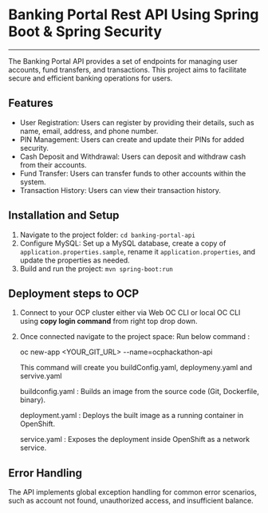 # Banking Portal Rest API Using Spring Boot & Spring Security

***

The Banking Portal API provides a set of endpoints for managing user accounts, fund transfers, and transactions. This project aims to facilitate secure and efficient banking operations for users.

## Features


- User Registration: Users can register by providing their details, such as name, email, address, and phone number.
- PIN Management: Users can create and update their PINs for added security.
- Cash Deposit and Withdrawal: Users can deposit and withdraw cash from their accounts.
- Fund Transfer: Users can transfer funds to other accounts within the system.
- Transaction History: Users can view their transaction history.

## Installation and Setup

1. Navigate to the project folder: `cd banking-portal-api`
2. Configure MySQL: Set up a MySQL database, create a copy of `application.properties.sample`, rename it `application.properties`, and update the properties as needed.
3. Build and run the project: `mvn spring-boot:run`

## Deployment steps to OCP

1. Connect to your OCP cluster either via Web OC CLI or local OC CLI using **copy login command** from right top drop down.
  

1. Once connected navigate to the project space:
   Run below command :

   oc new-app <YOUR_GIT_URL> --name=ocphackathon-api

   This command will create you buildConfig.yaml, deploymeny.yaml and servive.yaml

   buildconfig.yaml	: Builds an image from the source code (Git, Dockerfile, binary).
   
   deployment.yaml : Deploys the built image as a running container in OpenShift.
   
   service.yaml	: Exposes the deployment inside OpenShift as a network service.


## Error Handling

The API implements global exception handling for common error scenarios, such as account not found, unauthorized access, and insufficient balance.
